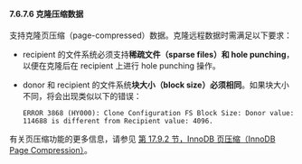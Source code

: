 #### 7.6.7.6 克隆压缩数据

支持克隆页压缩（page-compressed）数据。克隆远程数据时需满足以下要求：

- recipient 的文件系统必须支持**稀疏文件（sparse files）和 hole punching**，以便在克隆后在 recipient 上进行 hole punching 操作。

- donor 和 recipient 的文件系统**块大小（block size）必须相同**。如果块大小不同，将会出现类似以下的错误：

  ```
  ERROR 3868 (HY000): Clone Configuration FS Block Size: Donor value: 114688 is different from Recipient value: 4096.
  ```

有关页压缩功能的更多信息，请参见 [第 17.9.2 节，InnoDB 页压缩（InnoDB Page Compression）](#17-9-2-innodb-page-compression)。